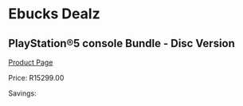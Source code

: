
# Ebucks Dealz
## PlayStation®5 console Bundle - Disc Version
[Product Page](https://www.ebucks.com/web/shop/productSelected.do?prodId=1191624189&catId=362035926)

Price: R15299.00

Savings: 


	